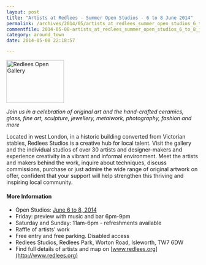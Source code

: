 ```yaml
---
layout: post
title: "Artists at Redlees - Summer Open Studios - 6 to 8 June 2014"
permalink: /archives/2014/05/artists_at_redlees_summer_open_studios_6_to_8_june.html
commentfile: 2014-05-08-artists_at_redlees_summer_open_studios_6_to_8_june
category: around_town
date: 2014-05-08 22:18:57

---
```


<a href="/assets/images/2014/Redlees_Open-Gallery-2-1000.jpg" title="See larger version of - Redlees Open Gallery"><img src="/assets/images/2014/Redlees_Open-Gallery-2-1000_thumb.jpg" width="150" height="112" alt="Redlees Open Gallery" class="photo right" /></a>

*Join us in a celebration of original art and the hand-crafted ceramics, glass, fine art, sculpture, jewellery, metalwork, photography, fashion and more*

Located in west London, in a historic building converted from Victorian stables, Redlees Studios is a creative hub for local talent. Visit the gallery and the individual studios of over 30 artists and designer-makers and experience creativity in a vibrant and informal environment. Meet the artists and makers behind the work, inquire about techniques, discuss commissions, purchase or just admire the wide range of original artwork on offer, confident that your support will help strengthen this thriving and inspiring local community.

#### More Information

-   Open Studios: [June 6 to 8, 2014](https://stmargarets.london/event/exhibition/200705144424)
-   Friday: preview with music and bar 6pm-9pm
-   Saturday and Sunday: 11am-6pm - refreshments available
-   Raffle of artists' work
-   Free entry and free parking. Disabled access
-   Redlees Studios, Redlees Park, Worton Road, Isleworth, TW7 6DW
-   Find full details of artists and map on [www.redlees.org](http://www.redlees.org)
